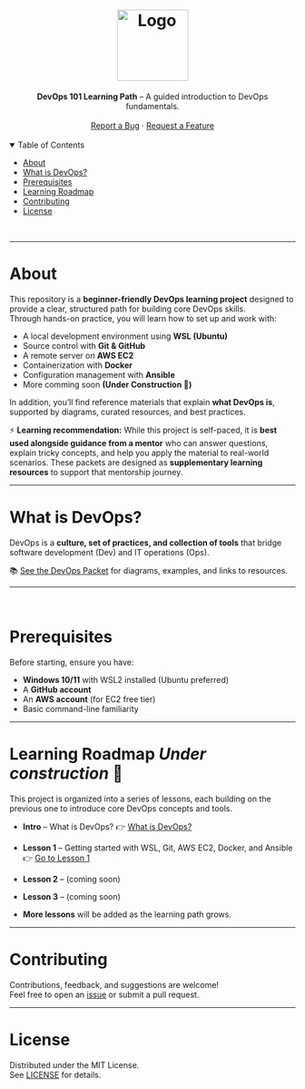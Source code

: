 <h1 align="center">
  <a href="https://github.com/jtmb">
    <img src="https://avatars.githubusercontent.com/u/86915618?v=4" alt="Logo" width="" height="125">
  </a>
</h1>

<div align="center">
  <b>DevOps 101 Learning Path</b> – A guided introduction to DevOps fundamentals.
  <br />
  <br />
  <a href="https://github.com/jtmb/devops-101/issues/new?assignees=&labels=bug&title=bug%3A+">Report a Bug</a>
  ·
  <a href="https://github.com/jtmb/devops-101/issues/new?assignees=&labels=enhancement&template=02_FEATURE_REQUEST.md&title=feat%3A+">Request a Feature</a>
</div>
<br>

<details open="open">
<summary>Table of Contents</summary>

- [About](#about)
- [What is DevOps?](#what-is-devops)
- [Prerequisites](#prerequisites)
- [Learning Roadmap](#learning-roadmap-under-construction-)
- [Contributing](#contributing)
- [License](#license)

</details>

<br>

---
### <h1>About</h1>

This repository is a **beginner-friendly DevOps learning project** designed to provide a clear, structured path for building core DevOps skills.  
Through hands-on practice, you will learn how to set up and work with:

- A local development environment using **WSL (Ubuntu)**
- Source control with **Git & GitHub**
- A remote server on **AWS EC2**
- Containerization with **Docker**
- Configuration management with **Ansible**
- More comming soon  **(Under Construction 🚧)**

In addition, you’ll find reference materials that explain **what DevOps is**, supported by diagrams, curated resources, and best practices.

⚡ **Learning recommendation:** While this project is self-paced, it is **best used alongside guidance from a mentor** who can answer questions, explain tricky concepts, and help you apply the material to real-world scenarios. These packets are designed as **supplementary learning resources** to support that mentorship journey.

---

### <h1>What is DevOps?</h1>

DevOps is a **culture, set of practices, and collection of tools** that bridge software development (Dev) and IT operations (Ops).  

📚 [See the DevOps Packet](docs/1-what-is-devops.md) for diagrams, examples, and links to resources.  

---

<br>

### <h1>Prerequisites</h1>

Before starting, ensure you have:

- **Windows 10/11** with WSL2 installed (Ubuntu preferred)  
- A **GitHub account**  
- An **AWS account** (for EC2 free tier)  
- Basic command-line familiarity  

---

### <h1>Learning Roadmap ***Under construction*** 🚧</h1>

This project is organized into a series of lessons, each building on the previous one to introduce core DevOps concepts and tools.

- **Intro** – What is DevOps? 
  👉 [What is DevOps? ](lesson-plans/1-lesson-plan-1.md)

- **Lesson 1** – Getting started with WSL, Git, AWS EC2, Docker, and Ansible  
  👉 [Go to Lesson 1](lesson-plans/1-lesson-plan-1.md)

- **Lesson 2** – (coming soon)

- **Lesson 3** – (coming soon)

- **More lessons** will be added as the learning path grows.

---

### <h1>Contributing</h1>

Contributions, feedback, and suggestions are welcome!  
Feel free to open an [issue](https://github.com/jtmb/devops-101/issues) or submit a pull request.

---

### <h1>License</h1>

Distributed under the MIT License.  
See [LICENSE](LICENSE) for details.
